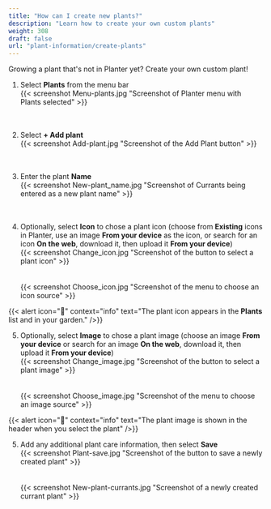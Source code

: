 ```yaml
---
title: "How can I create new plants?"
description: "Learn how to create your own custom plants"
weight: 308
draft: false
url: "plant-information/create-plants"
---
```


Growing a plant that's not in Planter yet?  Create your own custom plant!

1. Select **Plants** from the menu bar<br />
{{< screenshot Menu-plants.jpg "Screenshot of Planter menu with Plants selected" >}}<br /><br /><br />

2. Select **+ Add plant**<br />
{{< screenshot Add-plant.jpg "Screenshot of the Add Plant button" >}}<br /><br /><br />

3. Enter the plant **Name**<br />
{{< screenshot New-plant_name.jpg "Screenshot of Currants being entered as a new plant name" >}}<br /><br /><br />

4. Optionally, select **Icon** to chose a plant icon (choose from **Existing** icons in Planter, use an image **From your device** as the icon, or search for an icon **On the web**, download it, then upload it **From your device**)<br />
{{< screenshot Change_icon.jpg "Screenshot of the button to select a plant icon" >}}<br /><br /><br />
{{< screenshot Choose_icon.jpg "Screenshot of the menu to choose an icon source" >}}

{{< alert icon="🌱" context="info" text="The plant icon appears in the **Plants** list and in your garden." />}}

5. Optionally, select **Image** to chose a plant image (choose an image **From your device** or search for an image **On the web**, download it, then upload it **From your device**)<br />
{{< screenshot Change_image.jpg "Screenshot of the button to select a plant image" >}}<br /><br /><br />
{{< screenshot Choose_image.jpg "Screenshot of the menu to choose an image source" >}}

{{< alert icon="🍓" context="info" text="The plant image is shown in the header when you select the plant" />}}

5. Add any additional plant care information, then select **Save**<br />
{{< screenshot Plant-save.jpg "Screenshot of the button to save a newly created plant" >}}<br /><br /><br />
{{< screenshot New-plant-currants.jpg "Screenshot of a newly created currant plant" >}}
